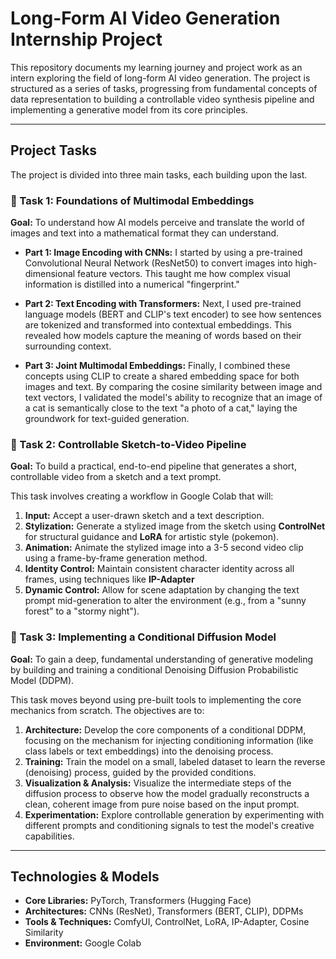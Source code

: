 # Long-Form AI Video Generation Internship Project

This repository documents my learning journey and project work as an intern exploring the field of long-form AI video generation. The project is structured as a series of tasks, progressing from fundamental concepts of data representation to building a controllable video synthesis pipeline and implementing a generative model from its core principles.

---

## Project Tasks

The project is divided into three main tasks, each building upon the last.

### 📝 Task 1: Foundations of Multimodal Embeddings

**Goal:** To understand how AI models perceive and translate the world of images and text into a mathematical format they can understand.

-   **Part 1: Image Encoding with CNNs:** I started by using a pre-trained Convolutional Neural Network (ResNet50) to convert images into high-dimensional feature vectors. This taught me how complex visual information is distilled into a numerical "fingerprint."

-   **Part 2: Text Encoding with Transformers:** Next, I used pre-trained language models (BERT and CLIP's text encoder) to see how sentences are tokenized and transformed into contextual embeddings. This revealed how models capture the meaning of words based on their surrounding context.

-   **Part 3: Joint Multimodal Embeddings:** Finally, I combined these concepts using CLIP to create a shared embedding space for both images and text. By comparing the cosine similarity between image and text vectors, I validated the model's ability to recognize that an image of a cat is semantically close to the text "a photo of a cat," laying the groundwork for text-guided generation.

### 🎥 Task 2: Controllable Sketch-to-Video Pipeline

**Goal:** To build a practical, end-to-end pipeline that generates a short, controllable video from a sketch and a text prompt.

This task involves creating a workflow in Google Colab that will:
1.  **Input:** Accept a user-drawn sketch and a text description.
2.  **Stylization:** Generate a stylized image from the sketch using **ControlNet** for structural guidance and **LoRA** for artistic style (pokemon).
3.  **Animation:** Animate the stylized image into a 3-5 second video clip using a frame-by-frame generation method.
4.  **Identity Control:** Maintain consistent character identity across all frames, using techniques like **IP-Adapter**
5.  **Dynamic Control:** Allow for scene adaptation by changing the text prompt mid-generation to alter the environment (e.g., from a "sunny forest" to a "stormy night").

### 🔬 Task 3: Implementing a Conditional Diffusion Model

**Goal:** To gain a deep, fundamental understanding of generative modeling by building and training a conditional Denoising Diffusion Probabilistic Model (DDPM).

This task moves beyond using pre-built tools to implementing the core mechanics from scratch. The objectives are to:
1.  **Architecture:** Develop the core components of a conditional DDPM, focusing on the mechanism for injecting conditioning information (like class labels or text embeddings) into the denoising process.
2.  **Training:** Train the model on a small, labeled dataset to learn the reverse (denoising) process, guided by the provided conditions.
3.  **Visualization & Analysis:** Visualize the intermediate steps of the diffusion process to observe how the model gradually reconstructs a clean, coherent image from pure noise based on the input prompt.
4.  **Experimentation:** Explore controllable generation by experimenting with different prompts and conditioning signals to test the model's creative capabilities.

---

## Technologies & Models

-   **Core Libraries:** PyTorch, Transformers (Hugging Face)
-   **Architectures:** CNNs (ResNet), Transformers (BERT, CLIP), DDPMs
-   **Tools & Techniques:** ComfyUI, ControlNet, LoRA, IP-Adapter, Cosine Similarity
-   **Environment:** Google Colab
